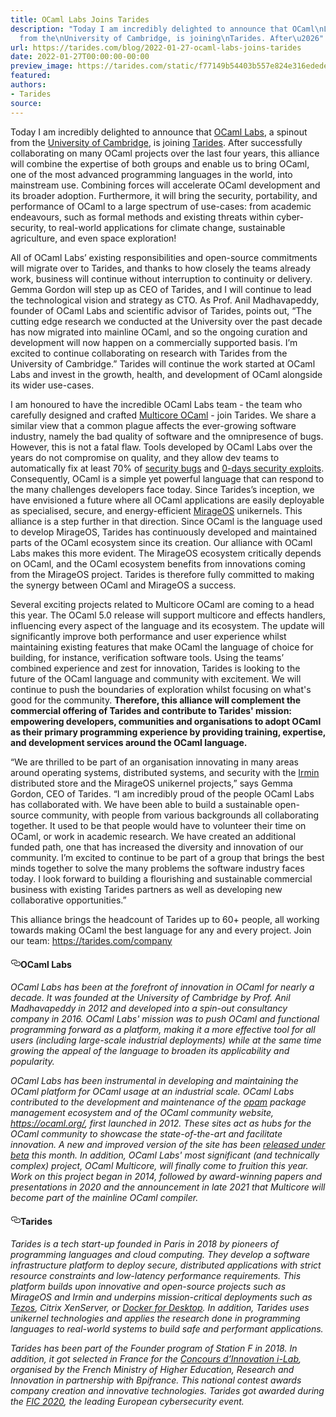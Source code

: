 ```yaml
---
title: OCaml Labs Joins Tarides
description: "Today I am incredibly delighted to announce that OCaml\nLabs, a spinout
  from the\nUniversity of Cambridge, is joining\nTarides. After\u2026"
url: https://tarides.com/blog/2022-01-27-ocaml-labs-joins-tarides
date: 2022-01-27T00:00:00-00:00
preview_image: https://tarides.com/static/f77149b54403b557e824e316edede0d7/a1920/cambridge.jpg
featured:
authors:
- Tarides
source:
---
```


<p>Today I am incredibly delighted to announce that <a href="https://anil.recoil.org/projects/ocamllabs">OCaml
Labs</a>, a spinout from the
<a href="http://www.cl.cam.ac.uk/">University of Cambridge</a>, is joining
<a href="https://tarides.com/">Tarides</a>. After successfully collaborating on
many OCaml projects over the last four years, this alliance will
combine the expertise of both groups and enable us to bring OCaml, one
of the most advanced programming languages in the world, into
mainstream use. Combining forces will accelerate OCaml development and
its broader adoption. Furthermore, it will bring the security,
portability, and performance of OCaml to a large spectrum of
use-cases: from academic endeavours, such as formal methods and
existing threats within cyber-security, to real-world applications for
climate change, sustainable agriculture, and even space exploration!</p>
<p>All of OCaml Labs&rsquo; existing responsibilities and open-source
commitments will migrate over to Tarides, and thanks to how closely
the teams already work, business will continue without interruption to
continuity or delivery. Gemma Gordon will step up as CEO of Tarides,
and I will continue to lead the technological vision and strategy as
CTO. As Prof. Anil Madhavapeddy, founder of OCaml Labs and scientific
advisor of Tarides, points out, &ldquo;The cutting edge research we
conducted at the University over the past decade has now migrated into
mainline OCaml, and so the ongoing curation and development will now
happen on a commercially supported basis. I&rsquo;m excited to continue
collaborating on research with Tarides from the University of
Cambridge.&rdquo; Tarides will continue the work started at OCaml Labs and
invest in the growth, health, and development of OCaml alongside its
wider use-cases.</p>
<p>I am honoured to have the incredible OCaml Labs team - the team who
carefully designed and crafted <a href="https://discuss.ocaml.org/tag/multicore-monthly">Multicore OCaml</a> - join Tarides. We
share a similar view that a common plague affects the ever-growing
software industry, namely the bad quality of software and the
omnipresence of bugs. However, this is not a fatal flaw. Tools
developed by OCaml Labs over the years do not compromise on quality,
and they allow dev teams to automatically fix at least 70% of
<a href="https://msrc-blog.microsoft.com/2019/07/18/we-need-a-safer-systems-programming-language/">security
bugs</a>
and <a href="https://googleprojectzero.blogspot.com/p/0day.html">0-days security
exploits</a>. Consequently,
OCaml is a simple yet powerful language that can respond to the many
challenges developers face today. Since Tarides&rsquo;s inception, we have
envisioned a future where all OCaml applications are easily deployable
as specialised, secure, and energy-efficient
<a href="https://mirage.io">MirageOS</a> unikernels. This alliance is a step
further in that direction. Since OCaml is the language used to develop
MirageOS, Tarides has continuously developed and maintained parts of
the OCaml ecosystem since its creation. Our alliance with OCaml Labs
makes this more evident. The MirageOS ecosystem critically depends on
OCaml, and the OCaml ecosystem benefits from innovations coming from
the MirageOS project. Tarides is therefore fully committed to making
the synergy between OCaml and MirageOS a success.</p>
<p>Several exciting projects related to Multicore OCaml are coming to a
head this year. The OCaml 5.0 release will support multicore and
effects handlers, influencing every aspect of the language and its
ecosystem. The update will significantly improve both performance and
user experience whilst maintaining existing features that make OCaml
the language of choice for building, for instance, verification
software tools. Using the teams&rsquo; combined experience and zest for
innovation, Tarides is looking to the future of the OCaml language and
community with excitement. We will continue to push the boundaries of
exploration whilst focusing on what's good for the
community. <strong>Therefore, this alliance will complement the commercial
offering of Tarides and contribute to Tarides' mission: empowering
developers, communities and organisations to adopt OCaml as their
primary programming experience by providing training, expertise, and
development services around the OCaml language.</strong></p>
<p>&ldquo;We are thrilled to be part of an organisation innovating in many
areas around operating systems, distributed systems, and security with
the <a href="https://irmin.org">Irmin</a> distributed store and the MirageOS
unikernel projects,&rdquo; says Gemma Gordon, CEO of Tarides. &ldquo;I am
incredibly proud of the people OCaml Labs has collaborated with. We
have been able to build a sustainable open-source community, with
people from various backgrounds all collaborating together. It used to
be that people would have to volunteer their time on OCaml, or work in
academic research. We have created an additional funded path, one that
has increased the diversity and innovation of our community. I&rsquo;m
excited to continue to be part of a group that brings the best minds
together to solve the many problems the software industry faces
today. I look forward to building a flourishing and sustainable
commercial business with existing Tarides partners as well as
developing new collaborative opportunities.&rdquo;</p>
<p>This alliance brings the headcount of Tarides up to 60+ people, all
working towards making OCaml the best language for any and every
project. Join our team: <a href="https://tarides.com/company">https://tarides.com/company</a></p>
<h4 style="position:relative;"><a href="https://tarides.com/feed.xml#ocaml-labs" aria-label="ocaml labs permalink" class="anchor before"><svg aria-hidden="true" focusable="false" height="16" version="1.1" viewbox="0 0 16 16" width="16"><path fill-rule="evenodd" d="M4 9h1v1H4c-1.5 0-3-1.69-3-3.5S2.55 3 4 3h4c1.45 0 3 1.69 3 3.5 0 1.41-.91 2.72-2 3.25V8.59c.58-.45 1-1.27 1-2.09C10 5.22 8.98 4 8 4H4c-.98 0-2 1.22-2 2.5S3 9 4 9zm9-3h-1v1h1c1 0 2 1.22 2 2.5S13.98 12 13 12H9c-.98 0-2-1.22-2-2.5 0-.83.42-1.64 1-2.09V6.25c-1.09.53-2 1.84-2 3.25C6 11.31 7.55 13 9 13h4c1.45 0 3-1.69 3-3.5S14.5 6 13 6z"></path></svg></a>OCaml Labs</h4>
<p><em>OCaml Labs has been at the forefront of innovation in OCaml for
nearly a decade. It was founded at the University of Cambridge by
Prof. Anil Madhavapeddy in 2012 and developed into a spin-out
consultancy company in 2016. OCaml Labs' mission was to push OCaml and
functional programming forward as a platform, making it a more
effective tool for all users (including large-scale industrial
deployments) while at the same time growing the appeal of the language
to broaden its applicability and popularity.</em></p>
<p><em>OCaml Labs has been instrumental in developing and maintaining the
OCaml platform for OCaml usage at an industrial scale. OCaml Labs
contributed to the development and maintenance of the
<a href="https://opam.ocaml.org/">opam</a> package management
ecosystem and of the OCaml community website, <a href="https://ocaml.org/">https://ocaml.org/</a>,
first launched in 2012. These sites act as hubs for the OCaml community
to showcase the state-of-the-art and facilitate innovation. A new and
improved version of the site has been <a href="https://v3.ocaml.org/">released under
beta</a> this month. In addition, OCaml Labs' most
significant (and technically complex) project, OCaml Multicore, will
finally come to fruition this year. Work on this project began in
2014, followed by award-winning papers and presentations in 2020 and
the announcement in late 2021 that Multicore will become part of the
mainline OCaml compiler.</em></p>
<h4 style="position:relative;"><a href="https://tarides.com/feed.xml#tarides" aria-label="tarides permalink" class="anchor before"><svg aria-hidden="true" focusable="false" height="16" version="1.1" viewbox="0 0 16 16" width="16"><path fill-rule="evenodd" d="M4 9h1v1H4c-1.5 0-3-1.69-3-3.5S2.55 3 4 3h4c1.45 0 3 1.69 3 3.5 0 1.41-.91 2.72-2 3.25V8.59c.58-.45 1-1.27 1-2.09C10 5.22 8.98 4 8 4H4c-.98 0-2 1.22-2 2.5S3 9 4 9zm9-3h-1v1h1c1 0 2 1.22 2 2.5S13.98 12 13 12H9c-.98 0-2-1.22-2-2.5 0-.83.42-1.64 1-2.09V6.25c-1.09.53-2 1.84-2 3.25C6 11.31 7.55 13 9 13h4c1.45 0 3-1.69 3-3.5S14.5 6 13 6z"></path></svg></a>Tarides</h4>
<p><em>Tarides is a tech start-up founded in Paris in 2018 by pioneers of
programming languages and cloud computing. They develop a software
infrastructure platform to deploy secure, distributed applications
with strict resource constraints and low-latency performance
requirements. This platform builds upon innovative and open-source
projects such as MirageOS and Irmin and underpins mission-critical
deployments such as
<a href="https://tarides.com/blog/2021-03-04-florence-and-beyond-the-future-of-tezos-storage">Tezos</a>,
Citrix XenServer, or <a href="https://www.docker.com/blog/how-docker-desktop-networking-works-under-the-hood/">Docker for
Desktop</a>. In
addition, Tarides uses unikernel technologies and applies the research
done in programming languages to real-world systems to build safe and
performant applications.</em></p>
<p><em>Tarides has been part of the Founder program of Station F in 2018. In
addition, it got selected in France for the <a href="https://tarides.com/blog/2019-07-05-i-lab-2019">Concours d&rsquo;Innovation
i-Lab</a>, organised by
the French Ministry of Higher Education, Research and Innovation in
partnership with Bpifrance. This national contest awards company
creation and innovative technologies. Tarides got awarded during the
<a href="https://tarides.com/blog/2019-12-11-tarides-wins-the-fic-2020-startup-award">FIC
2020</a>,
the leading European cybersecurity event.</em></p>
